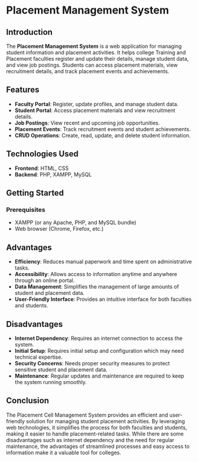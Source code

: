 # Placement Management System

## Introduction

The **Placement Management System** is a web application for managing student information and placement activities. It helps college Training and Placement faculties register and update their details, manage student data, and view job postings. Students can access placement materials, view recruitment details, and track placement events and achievements.

## Features

- **Faculty Portal**: Register, update profiles, and manage student data.
- **Student Portal**: Access placement materials and view recruitment details.
- **Job Postings**: View recent and upcoming job opportunities.
- **Placement Events**: Track recruitment events and student achievements.
- **CRUD Operations**: Create, read, update, and delete student information.

## Technologies Used

- **Frontend**: HTML, CSS
- **Backend**: PHP, XAMPP, MySQL

## Getting Started

### Prerequisites

- XAMPP (or any Apache, PHP, and MySQL bundle)
- Web browser (Chrome, Firefox, etc.)

## Advantages

- **Efficiency**: Reduces manual paperwork and time spent on administrative tasks.
- **Accessibility**: Allows access to information anytime and anywhere through an online portal.
- **Data Management**: Simplifies the management of large amounts of student and placement data.
- **User-Friendly Interface**: Provides an intuitive interface for both faculties and students.

## Disadvantages

- **Internet Dependency**: Requires an internet connection to access the system.
- **Initial Setup**: Requires initial setup and configuration which may need technical expertise.
- **Security Concerns**: Needs proper security measures to protect sensitive student and placement data.
- **Maintenance**: Regular updates and maintenance are required to keep the system running smoothly.

## Conclusion

The Placement Cell Management System provides an efficient and user-friendly solution for managing student placement activities. By leveraging web technologies, it simplifies the process for both faculties and students, making it easier to handle placement-related tasks. While there are some disadvantages such as internet dependency and the need for regular maintenance, the advantages of streamlined processes and easy access to information make it a valuable tool for colleges.

